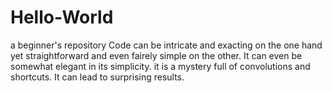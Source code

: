 # Hello-World
a beginner's repository
Code can be intricate and exacting on the one hand yet straightforward and even fairely simple on the other. It can even be somewhat elegant in its simplicity. it is a mystery full of convolutions and shortcuts. It can lead to surprising results. 
